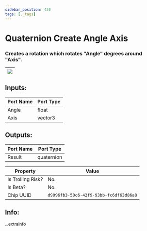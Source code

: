 ```yaml
---
sidebar_position: 430
tags: [._tags]
---
```


# Quaternion Create Angle Axis


### Creates a rotation which rotates "Angle" degrees around "Axis".

| ![](https://images-ext-2.discordapp.net/external/MPmIaQzlEPmgGWlgi-WxBBXt0Bjv_zWPkg1y1f_sy3s/https/www.recroomcircuits.com/image/circuit/absolute-value?width=206&height=108) |
|-----|

## Inputs:
| Port Name | Port Type |
|-----------|-----------|
| Angle | float |
| Axis | vector3 |

## Outputs:
| Port Name | Port Type |
|-----------|-----------|
| Result | quaternion | 

| Property  | Value |
|-------------------|-----------|
| Is Trolling Risk? | No. |
| Is Beta? | No. |
| Chip UUID | `d9096fb3-50c6-42f9-93bb-fc6df63d86a8` |

## Info:
._extrainfo